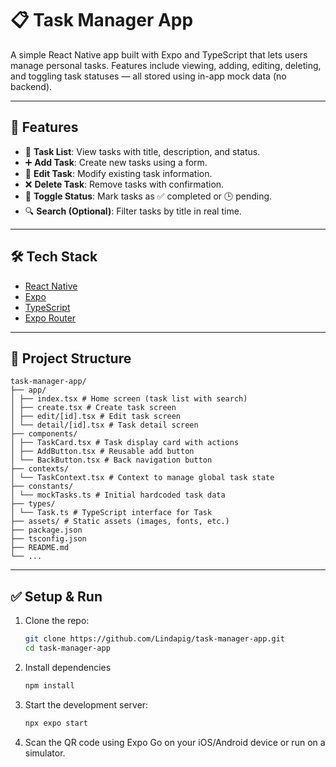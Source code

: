# 📋 Task Manager App

A simple React Native app built with Expo and TypeScript that lets users manage personal tasks. Features include viewing, adding, editing, deleting, and toggling task statuses — all stored using in-app mock data (no backend).

---

## 🚀 Features

- 📄 **Task List**: View tasks with title, description, and status.
- ➕ **Add Task**: Create new tasks using a form.
- 📝 **Edit Task**: Modify existing task information.
- ❌ **Delete Task**: Remove tasks with confirmation.
- 🔄 **Toggle Status**: Mark tasks as ✅ completed or 🕒 pending.
- 🔍 **Search (Optional)**: Filter tasks by title in real time.

---

## 🛠️ Tech Stack

- [React Native](https://reactnative.dev/)
- [Expo](https://expo.dev/)
- [TypeScript](https://www.typescriptlang.org/)
- [Expo Router](https://expo.github.io/router/)

---

## 📁 Project Structure
```
task-manager-app/
├── app/
│ ├── index.tsx # Home screen (task list with search)
│ ├── create.tsx # Create task screen
│ ├── edit/[id].tsx # Edit task screen
│ └── detail/[id].tsx # Task detail screen
├── components/
│ ├── TaskCard.tsx # Task display card with actions
│ ├── AddButton.tsx # Reusable add button
│ └── BackButton.tsx # Back navigation button
├── contexts/
│ └── TaskContext.tsx # Context to manage global task state
├── constants/
│ └── mockTasks.ts # Initial hardcoded task data
├── types/
│ └── Task.ts # TypeScript interface for Task
├── assets/ # Static assets (images, fonts, etc.)
├── package.json
├── tsconfig.json
├── README.md
└── ...
```


---

## ✅ Setup & Run

1. Clone the repo:
   ```bash
   git clone https://github.com/Lindapig/task-manager-app.git
   cd task-manager-app

2. Install dependencies
   ```bash
   npm install

3. Start the development server:
   ```bash
   npx expo start
   
4. Scan the QR code using Expo Go on your iOS/Android device or run on a simulator.
